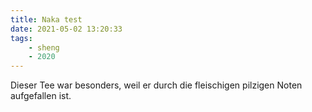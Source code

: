 ```yaml
---
title: Naka test
date: 2021-05-02 13:20:33
tags: 
	- sheng
	- 2020
---
```


Dieser Tee war besonders, weil er durch die fleischigen pilzigen Noten aufgefallen ist.